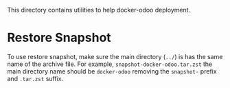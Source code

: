 This directory contains utilities to help docker-odoo deployment.

# Restore Snapshot
To use restore snapshot, make sure the main directory (`../`) is has the same name of the archive file. For example, `snapshot-docker-odoo.tar.zst` the main directory name should be `docker-odoo` removing the `snapshot-` prefix and `.tar.zst` suffix.
